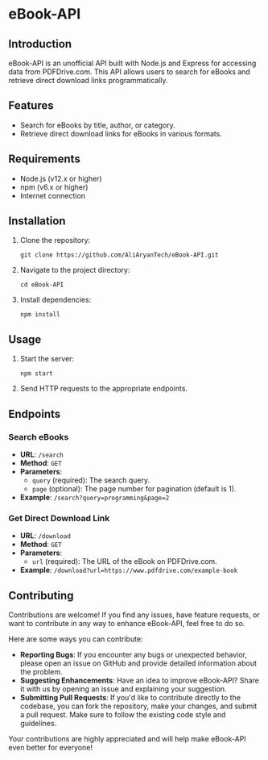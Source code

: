 # eBook-API

## Introduction
eBook-API is an unofficial API built with Node.js and Express for accessing data from PDFDrive.com. This API allows users to search for eBooks and retrieve direct download links programmatically.

## Features
- Search for eBooks by title, author, or category.
- Retrieve direct download links for eBooks in various formats.

## Requirements
- Node.js (v12.x or higher)
- npm (v6.x or higher)
- Internet connection

## Installation
1. Clone the repository:
    ```
    git clone https://github.com/AliAryanTech/eBook-API.git
    ```
2. Navigate to the project directory:
    ```
    cd eBook-API
    ```
3. Install dependencies:
    ```
    npm install
    ```

## Usage
1. Start the server:
    ```
    npm start
    ```
2. Send HTTP requests to the appropriate endpoints.

## Endpoints
### Search eBooks
- **URL**: `/search`
- **Method**: `GET`
- **Parameters**:
    - `query` (required): The search query.
    - `page` (optional): The page number for pagination (default is 1).
- **Example**: `/search?query=programming&page=2`

### Get Direct Download Link
- **URL**: `/download`
- **Method**: `GET`
- **Parameters**:
    - `url` (required): The URL of the eBook on PDFDrive.com.
- **Example**: `/download?url=https://www.pdfdrive.com/example-book`

## Contributing
Contributions are welcome! If you find any issues, have feature requests, or want to contribute in any way to enhance eBook-API, feel free to do so.

Here are some ways you can contribute:
- **Reporting Bugs**: If you encounter any bugs or unexpected behavior, please open an issue on GitHub and provide detailed information about the problem.
- **Suggesting Enhancements**: Have an idea to improve eBook-API? Share it with us by opening an issue and explaining your suggestion.
- **Submitting Pull Requests**: If you'd like to contribute directly to the codebase, you can fork the repository, make your changes, and submit a pull request. Make sure to follow the existing code style and guidelines.

Your contributions are highly appreciated and will help make eBook-API even better for everyone!

